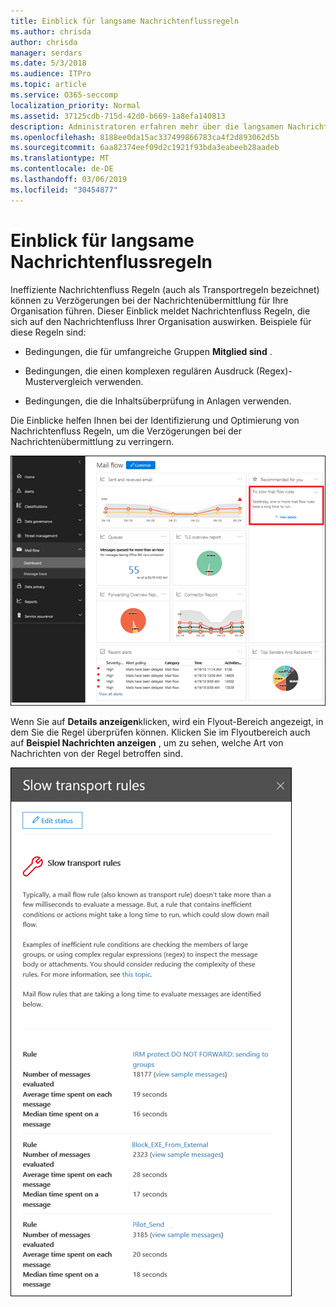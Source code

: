 ```yaml
---
title: Einblick für langsame Nachrichtenflussregeln
ms.author: chrisda
author: chrisda
manager: serdars
ms.date: 5/3/2018
ms.audience: ITPro
ms.topic: article
ms.service: O365-seccomp
localization_priority: Normal
ms.assetid: 37125cdb-715d-42d0-b669-1a8efa140813
description: Administratoren erfahren mehr über die langsamen Nachrichtenfluss Regeln im Nachrichtenfluss-Dashboard im Office 365 Security & Compliance Center.
ms.openlocfilehash: 8188ee0da15ac337499866783ca4f2d893062d5b
ms.sourcegitcommit: 6aa82374eef09d2c1921f93bda3eabeeb28aadeb
ms.translationtype: MT
ms.contentlocale: de-DE
ms.lasthandoff: 03/06/2019
ms.locfileid: "30454877"
---
```

# <a name="slow-mail-flow-rules-insight"></a>Einblick für langsame Nachrichtenflussregeln

Ineffiziente Nachrichtenfluss Regeln (auch als Transportregeln bezeichnet) können zu Verzögerungen bei der Nachrichtenübermittlung für Ihre Organisation führen. Dieser Einblick meldet Nachrichtenfluss Regeln, die sich auf den Nachrichtenfluss Ihrer Organisation auswirken. Beispiele für diese Regeln sind:

- Bedingungen, die für umfangreiche Gruppen **Mitglied sind** .

- Bedingungen, die einen komplexen regulären Ausdruck (Regex)-Mustervergleich verwenden.

- Bedingungen, die die Inhaltsüberprüfung in Anlagen verwenden.

Die Einblicke helfen Ihnen bei der Identifizierung und Optimierung von Nachrichtenfluss Regeln, um die Verzögerungen bei der Nachrichtenübermittlung zu verringern.

![Eine langsame Nachrichtenfluss Regel Einblicke in das Nachrichtenfluss-Dashboard im Office 365 Security & Compliance Center](media/1dd90faa-f065-4b10-8b47-d35dc127fc26.png)

Wenn Sie auf **Details anzeigen**klicken, wird ein Flyout-Bereich angezeigt, in dem Sie die Regel überprüfen können. Klicken Sie im Flyoutbereich auch auf **Beispiel Nachrichten anzeigen** , um zu sehen, welche Art von Nachrichten von der Regel betroffen sind.

![Flyout-Bereich nach dem Klicken auf Details anzeigen in einem langsamen Nachrichtenfluss Regeln Einblicke in das Nachrichtenfluss-Dashboard](media/2cbd43b7-1f21-4338-a70c-7b50de5c69cd.png)
